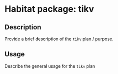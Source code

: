 # Habitat package: tikv

## Description

Provide a brief description of the `tikv` plan / purpose.

## Usage

Describe the general usage for the `tikv` plan
